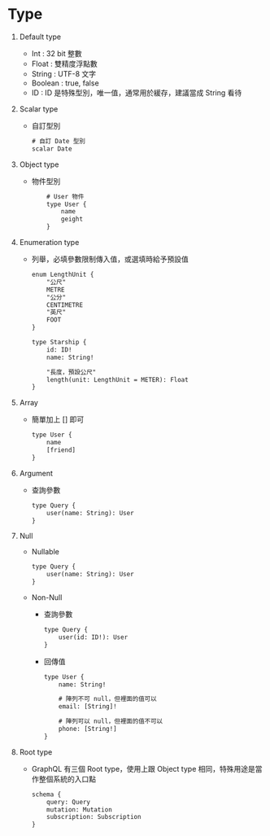 # Type

1. Default type
    - Int : 32 bit 整數
    - Float : 雙精度浮點數
    - String : UTF-8 文字
    - Boolean : true, false
    - ID : ID 是特殊型別，唯一值，通常用於緩存，建議當成 String 看待

2. Scalar type
    - 自訂型別

        ```txt
        # 自訂 Date 型別
        scalar Date
        ```

3. Object type
    - 物件型別

        ```txt
            # User 物件
            type User {
                name
                geight
            }
        ```

4. Enumeration type
    - 列舉，必填參數限制傳入值，或選填時給予預設值

        ```txt
        enum LengthUnit {
            "公尺"
            METRE
            "公分"
            CENTIMETRE
            "英尺"
            FOOT
        }

        type Starship {
            id: ID!
            name: String!

            "長度，預設公尺"
            length(unit: LengthUnit = METER): Float
        }
        ```

5. Array
    - 簡單加上 [] 即可

        ```txt
        type User {
            name
            [friend]
        }
        ```

6. Argument
    - 查詢參數

        ```txt
        type Query {        
            user(name: String): User
        }
        ```

7. Null
    - Nullable

        ```txt
        type Query {
            user(name: String): User
        }
        ```

    - Non-Null
        - 查詢參數

            ```txt
            type Query {
                user(id: ID!): User
            }
            ```
        - 回傳值

            ```txt
            type User {
                name: String!

                # 陣列不可 null，但裡面的值可以
                email: [String]!

                # 陣列可以 null，但裡面的值不可以
                phone: [String!]
            }
            ```

8. Root type
    - GraphQL 有三個 Root type，使用上跟 Object type 相同，特殊用途是當作整個系統的入口點

        ```txt
        schema {
            query: Query
            mutation: Mutation
            subscription: Subscription
        }
        ```

